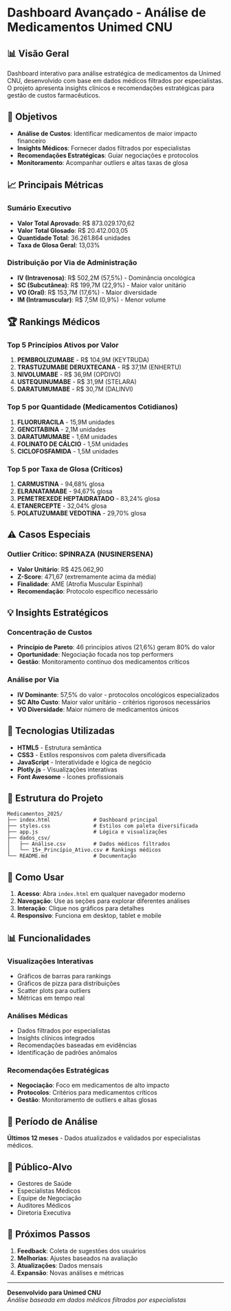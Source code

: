 # Dashboard Avançado - Análise de Medicamentos Unimed CNU

## 📊 Visão Geral

Dashboard interativo para análise estratégica de medicamentos da Unimed CNU, desenvolvido com base em dados médicos filtrados por especialistas. O projeto apresenta insights clínicos e recomendações estratégicas para gestão de custos farmacêuticos.

## 🎯 Objetivos

- **Análise de Custos**: Identificar medicamentos de maior impacto financeiro
- **Insights Médicos**: Fornecer dados filtrados por especialistas
- **Recomendações Estratégicas**: Guiar negociações e protocolos
- **Monitoramento**: Acompanhar outliers e altas taxas de glosa

## 📈 Principais Métricas

### Sumário Executivo
- **Valor Total Aprovado**: R$ 873.029.170,62
- **Valor Total Glosado**: R$ 20.412.003,05
- **Quantidade Total**: 36.261.864 unidades
- **Taxa de Glosa Geral**: 13,03%

### Distribuição por Via de Administração
- **IV (Intravenosa)**: R$ 502,2M (57,5%) - Dominância oncológica
- **SC (Subcutânea)**: R$ 199,7M (22,9%) - Maior valor unitário
- **VO (Oral)**: R$ 153,7M (17,6%) - Maior diversidade
- **IM (Intramuscular)**: R$ 7,5M (0,9%) - Menor volume

## 🏆 Rankings Médicos

### Top 5 Princípios Ativos por Valor
1. **PEMBROLIZUMABE** - R$ 104,9M (KEYTRUDA)
2. **TRASTUZUMABE DERUXTECANA** - R$ 37,1M (ENHERTU)
3. **NIVOLUMABE** - R$ 36,9M (OPDIVO)
4. **USTEQUINUMABE** - R$ 31,9M (STELARA)
5. **DARATUMUMABE** - R$ 30,7M (DALINVI)

### Top 5 por Quantidade (Medicamentos Cotidianos)
1. **FLUORURACILA** - 15,9M unidades
2. **GENCITABINA** - 2,1M unidades
3. **DARATUMUMABE** - 1,6M unidades
4. **FOLINATO DE CÁLCIO** - 1,5M unidades
5. **CICLOFOSFAMIDA** - 1,5M unidades

### Top 5 por Taxa de Glosa (Críticos)
1. **CARMUSTINA** - 94,68% glosa
2. **ELRANATAMABE** - 94,67% glosa
3. **PEMETREXEDE HEPTAIDRATADO** - 83,24% glosa
4. **ETANERCEPTE** - 32,04% glosa
5. **POLATUZUMABE VEDOTINA** - 29,70% glosa

## ⚠️ Casos Especiais

### Outlier Crítico: SPINRAZA (NUSINERSENA)
- **Valor Unitário**: R$ 425.062,90
- **Z-Score**: 471,67 (extremamente acima da média)
- **Finalidade**: AME (Atrofia Muscular Espinhal)
- **Recomendação**: Protocolo específico necessário

## 💡 Insights Estratégicos

### Concentração de Custos
- **Princípio de Pareto**: 46 princípios ativos (21,6%) geram 80% do valor
- **Oportunidade**: Negociação focada nos top performers
- **Gestão**: Monitoramento contínuo dos medicamentos críticos

### Análise por Via
- **IV Dominante**: 57,5% do valor - protocolos oncológicos especializados
- **SC Alto Custo**: Maior valor unitário - critérios rigorosos necessários
- **VO Diversidade**: Maior número de medicamentos únicos

## 🎨 Tecnologias Utilizadas

- **HTML5** - Estrutura semântica
- **CSS3** - Estilos responsivos com paleta diversificada
- **JavaScript** - Interatividade e lógica de negócio
- **Plotly.js** - Visualizações interativas
- **Font Awesome** - Ícones profissionais

## 📁 Estrutura do Projeto

```
Medicamentos_2025/
├── index.html              # Dashboard principal
├── styles.css              # Estilos com paleta diversificada
├── app.js                  # Lógica e visualizações
├── dados_csv/
│   ├── Análise.csv         # Dados médicos filtrados
│   └── 15+_Princípio_Ativo.csv # Rankings médicos
└── README.md               # Documentação
```

## 🚀 Como Usar

1. **Acesso**: Abra `index.html` em qualquer navegador moderno
2. **Navegação**: Use as seções para explorar diferentes análises
3. **Interação**: Clique nos gráficos para detalhes
4. **Responsivo**: Funciona em desktop, tablet e mobile

## 📊 Funcionalidades

### Visualizações Interativas
- Gráficos de barras para rankings
- Gráficos de pizza para distribuições
- Scatter plots para outliers
- Métricas em tempo real

### Análises Médicas
- Dados filtrados por especialistas
- Insights clínicos integrados
- Recomendações baseadas em evidências
- Identificação de padrões anômalos

### Recomendações Estratégicas
- **Negociação**: Foco em medicamentos de alto impacto
- **Protocolos**: Critérios para medicamentos críticos
- **Gestão**: Monitoramento de outliers e altas glosas

## 📅 Período de Análise

**Últimos 12 meses** - Dados atualizados e validados por especialistas médicos.

## 👥 Público-Alvo

- Gestores de Saúde
- Especialistas Médicos
- Equipe de Negociação
- Auditores Médicos
- Diretoria Executiva

## 🔄 Próximos Passos

1. **Feedback**: Coleta de sugestões dos usuários
2. **Melhorias**: Ajustes baseados na avaliação
3. **Atualizações**: Dados mensais
4. **Expansão**: Novas análises e métricas

---

**Desenvolvido para Unimed CNU**  
*Análise baseada em dados médicos filtrados por especialistas*
